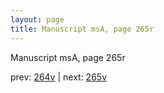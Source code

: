 ```yaml
---
layout: page
title: Manuscript msA, page 265r
---
```


Manuscript msA, page 265r

prev:  [264v](../264v) | next:  [265v](../265v)